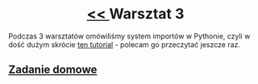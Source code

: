 <h1 align="center"><a href="../lab2/lab2.md"> << </a>Warsztat 3</h1>

Podczas 3 warsztatów omówiliśmy system importów w Pythonie, czyli w dość dużym skrócie [ten tutorial](https://docs.python.org/3/tutorial/modules.html) - polecam go przeczytać jeszcze raz.


## [Zadanie domowe](hw3.md)

